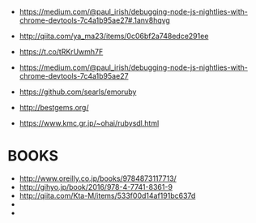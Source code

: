 
- https://medium.com/@paul_irish/debugging-node-js-nightlies-with-chrome-devtools-7c4a1b95ae27#.1anv8hqvg

- http://qiita.com/ya_ma23/items/0c06bf2a748edce291ee

- https://t.co/tRKrUwmh7F

- https://medium.com/@paul_irish/debugging-node-js-nightlies-with-chrome-devtools-7c4a1b95ae27

- https://github.com/searls/emoruby

- http://bestgems.org/

- https://www.kmc.gr.jp/~ohai/rubysdl.html

BOOKS
=====

- http://www.oreilly.co.jp/books/9784873117713/
- http://gihyo.jp/book/2016/978-4-7741-8361-9
- http://qiita.com/Kta-M/items/533f00d14af191bc637d
- 
- 